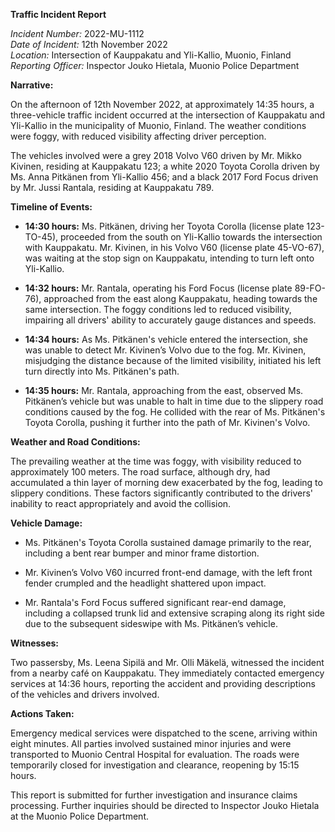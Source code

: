 **Traffic Incident Report**

*Incident Number:* 2022-MU-1112  
*Date of Incident:* 12th November 2022  
*Location:* Intersection of Kauppakatu and Yli-Kallio, Muonio, Finland  
*Reporting Officer:* Inspector Jouko Hietala, Muonio Police Department  

**Narrative:**

On the afternoon of 12th November 2022, at approximately 14:35 hours, a three-vehicle traffic incident occurred at the intersection of Kauppakatu and Yli-Kallio in the municipality of Muonio, Finland. The weather conditions were foggy, with reduced visibility affecting driver perception.

The vehicles involved were a grey 2018 Volvo V60 driven by Mr. Mikko Kivinen, residing at Kauppakatu 123; a white 2020 Toyota Corolla driven by Ms. Anna Pitkänen from Yli-Kallio 456; and a black 2017 Ford Focus driven by Mr. Jussi Rantala, residing at Kauppakatu 789.

**Timeline of Events:**

- **14:30 hours:** Ms. Pitkänen, driving her Toyota Corolla (license plate 123-TO-45), proceeded from the south on Yli-Kallio towards the intersection with Kauppakatu. Mr. Kivinen, in his Volvo V60 (license plate 45-VO-67), was waiting at the stop sign on Kauppakatu, intending to turn left onto Yli-Kallio.

- **14:32 hours:** Mr. Rantala, operating his Ford Focus (license plate 89-FO-76), approached from the east along Kauppakatu, heading towards the same intersection. The foggy conditions led to reduced visibility, impairing all drivers' ability to accurately gauge distances and speeds.

- **14:34 hours:** As Ms. Pitkänen's vehicle entered the intersection, she was unable to detect Mr. Kivinen’s Volvo due to the fog. Mr. Kivinen, misjudging the distance because of the limited visibility, initiated his left turn directly into Ms. Pitkänen's path.

- **14:35 hours:** Mr. Rantala, approaching from the east, observed Ms. Pitkänen’s vehicle but was unable to halt in time due to the slippery road conditions caused by the fog. He collided with the rear of Ms. Pitkänen's Toyota Corolla, pushing it further into the path of Mr. Kivinen's Volvo.

**Weather and Road Conditions:**

The prevailing weather at the time was foggy, with visibility reduced to approximately 100 meters. The road surface, although dry, had accumulated a thin layer of morning dew exacerbated by the fog, leading to slippery conditions. These factors significantly contributed to the drivers' inability to react appropriately and avoid the collision.

**Vehicle Damage:**

- Ms. Pitkänen's Toyota Corolla sustained damage primarily to the rear, including a bent rear bumper and minor frame distortion.

- Mr. Kivinen’s Volvo V60 incurred front-end damage, with the left front fender crumpled and the headlight shattered upon impact.

- Mr. Rantala's Ford Focus suffered significant rear-end damage, including a collapsed trunk lid and extensive scraping along its right side due to the subsequent sideswipe with Ms. Pitkänen’s vehicle.

**Witnesses:**

Two passersby, Ms. Leena Sipilä and Mr. Olli Mäkelä, witnessed the incident from a nearby café on Kauppakatu. They immediately contacted emergency services at 14:36 hours, reporting the accident and providing descriptions of the vehicles and drivers involved.

**Actions Taken:**

Emergency medical services were dispatched to the scene, arriving within eight minutes. All parties involved sustained minor injuries and were transported to Muonio Central Hospital for evaluation. The roads were temporarily closed for investigation and clearance, reopening by 15:15 hours.

This report is submitted for further investigation and insurance claims processing. Further inquiries should be directed to Inspector Jouko Hietala at the Muonio Police Department.